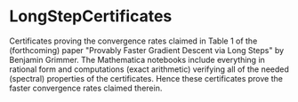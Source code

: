 # LongStepCertificates
Certificates proving the convergence rates claimed in Table 1 of the (forthcoming) paper "Provably Faster Gradient Descent via Long Steps" by Benjamin Grimmer. The Mathematica notebooks include everything in rational form and computations (exact arithmetic) verifying all of the needed (spectral) properties of the certificates. Hence these certificates prove the faster convergence rates claimed therein.
